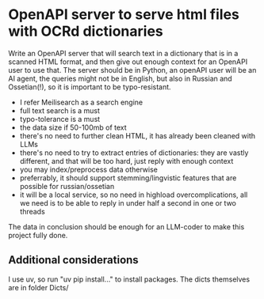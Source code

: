 # OpenAPI server to serve html files with OCRd dictionaries

Write an OpenAPI server that will search text in a dictionary that is in a scanned HTML format, and then give out enough context for an OpenAPI user to use that. The server should be in Python, an openAPI user will be an AI agent, the queries might not be in English, but also in Russian and Ossetian(!), so it is important to be typo-resistant.

  * I refer Meilisearch as a search engine
  * full text search is a must
  * typo-tolerance is a must
  * the data size if 50-100mb of text
  * there's no need to further clean HTML, it has already been cleaned with LLMs
  * there's no need to try to extract entries of dictionaries: they are vastly different, and that will be too hard, just reply with enough context
  * you may index/preprocess data otherwise
  * preferrably, it should support stemming/lingvistic features that are possible for russian/ossetian
  * it will be a local service, so no need in highload overcomplications, all we need is to be able to reply in under half a second in one or two threads

The data in conclusion should be enough for an LLM-coder to make this project fully done.


## Additional considerations
I use uv, so run "uv pip install..." to install packages.
The dicts themselves are in folder Dicts/
